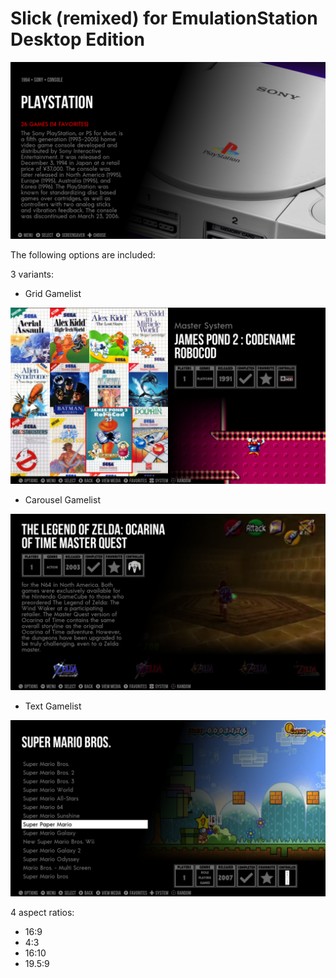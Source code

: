 # Slick (remixed) for EmulationStation Desktop Edition

![system](sys.webp)

The following options are included:

3 variants:

- Grid Gamelist

![grid](game2.webp)

- Carousel Gamelist

![carousel](game1.webp)

- Text Gamelist

![carousel](game0.webp)

4 aspect ratios:

- 16:9
- 4:3
- 16:10
- 19.5:9




